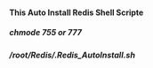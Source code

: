 #### This Auto Install Redis Shell Scripte ####

##### chmode 755 or 777 #####

##### /root/Redis/.Redis_AutoInstall.sh #####

